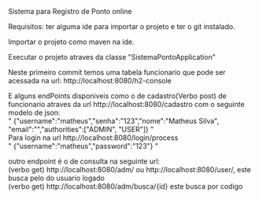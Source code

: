 Sistema para Registro de Ponto online

Requisitos: ter alguma ide para importar o projeto e ter o git instalado.

Importar o projeto como maven na ide.


Executar o projeto atraves da classe "SistemaPontoApplication"

Neste primeiro commit temos uma tabela funcionario que pode ser acessada na url: http://localhost:8080/h2-console

E alguns endPoints disponiveis como o de cadastro(Verbo post) de funcionario atraves da url http://localhost:8080/cadastro com o seguinte modelo de json:\
"
{"username":"matheus","senha":"123","nome":"Matheus Silva", "email":"","authorities":["ADMIN", "USER"]}
"
\
Para login na url http://localhost:8080/login/process \
"
{"username":"matheus","password":"123"}
"

outro endpoint é o de consulta na seguinte url:\
(verbo get) http://localhost:8080/adm/ ou http://localhost:8080/user/, este busca pelo do usuario logado\
(verbo get) http://localhost:8080/adm/busca/{id} este busca por codigo
